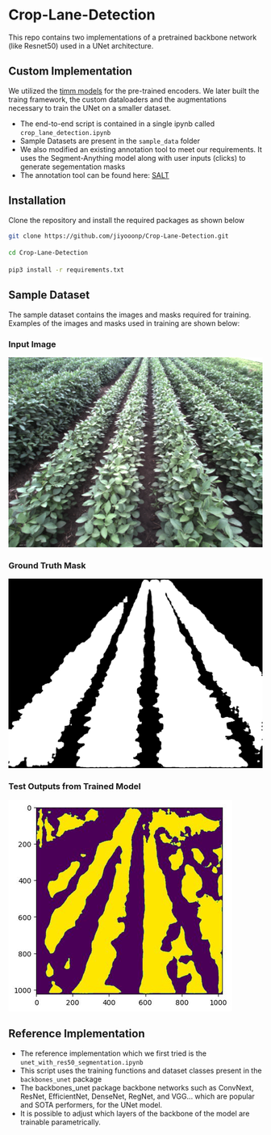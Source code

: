 # Crop-Lane-Detection

This repo contains two implementations of a pretrained backbone network (like Resnet50)
used in a UNet architecture.

## Custom Implementation

We utilized the [timm models](https://pypi.org/project/timm/) for the pre-trained encoders. We later built
the traing framework, the custom dataloaders and the augmentations necessary to train the
UNet on a smaller dataset.

- The end-to-end script is contained in a single ipynb called ```crop_lane_detection.ipynb```
- Sample Datasets are present in the ```sample_data``` folder
- We also modified an existing annotation tool to meet our requirements. It uses the
  Segment-Anything model along with user inputs (clicks) to generate segementation masks
- The annotation tool can be found here: [SALT](https://github.com/sushanthj/salt)

## Installation

Clone the repository and install the required packages as shown below

```bash
git clone https://github.com/jiyooonp/Crop-Lane-Detection.git

cd Crop-Lane-Detection

pip3 install -r requirements.txt
```

## Sample Dataset

The sample dataset contains the images and masks required for training. Examples of the images
and masks used in training are shown below:

### Input Image
![](./sample_dataset/images/frame000000.png)

### Ground Truth Mask
![](./sample_dataset/masks/frame000000_mask.png)

### Test Outputs from Trained Model

![](./sample_dataset/unet_output.jpeg)

## Reference Implementation

- The reference implementation which we first tried is the ```unet_with_res50_segmentation.ipynb```
- This script uses the training functions and dataset classes present in the ```backbones_unet```
  package
- The backbones_unet package backbone networks such as ConvNext, ResNet, EfficientNet, DenseNet, RegNet, and
  VGG... which are popular and SOTA performers, for the UNet model.
- It is possible to adjust which layers of the backbone of the model are trainable parametrically.